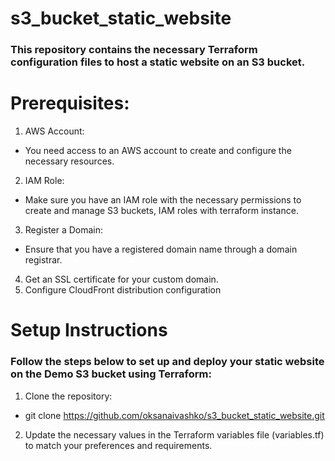 # s3_bucket_static_website
### This repository contains the necessary Terraform configuration files to host a static website on an S3 bucket.

# Prerequisites: 
1. AWS Account: 
- You need access to an AWS account to create and configure the necessary resources.
2. IAM Role: 
- Make sure you have an IAM role with the necessary permissions to create and manage S3 buckets, IAM roles with terraform instance.
3. Register a Domain: 
- Ensure that you have a registered domain name through a domain registrar. 
4. Get an SSL certificate for your custom domain.
5. Configure CloudFront distribution configuration

# Setup Instructions
### Follow the steps below to set up and deploy your static website on the Demo S3 bucket using Terraform:

1. Clone the repository:
- git clone https://github.com/oksanaivashko/s3_bucket_static_website.git
2. Update the necessary values in the Terraform variables file (variables.tf) to match your preferences and requirements.